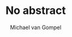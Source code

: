 ---
title: No abstract
author: Michael van Gompel
session: D
number: 2
published: true
layout: abstract
edition: 2019
---